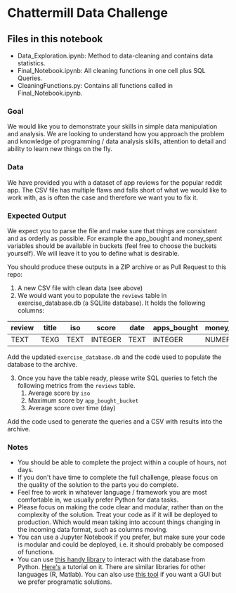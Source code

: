 # Chattermill Data Challenge

## Files in this notebook
* Data_Exploration.ipynb: Method to data-cleaning and contains data statistics.
* Final_Notebook.ipynb: All cleaning functions in one cell plus SQL Queries.
* CleaningFunctions.py: Contains all functions called in Final_Notebook.ipynb.




### Goal
We would like you to demonstrate your skills in simple data manipulation and analysis. We are looking to understand how you approach the problem and knowledge of programming / data analysis skills, attention to detail and ability to learn new things on the fly.

### Data
We have provided you with a dataset of app reviews for the popular reddit app. The CSV file has multiple flaws and falls short of what we would like to work with, as is often the case and therefore we want you to fix it.

### Expected Output
We expect you to parse the file and make sure that things are consistent and as orderly as possible. For example the app_bought and money_spent variables should be available in buckets (feel free to choose the buckets yourself). We will leave it to you to define what is desirable. 

You should produce these outputs in a ZIP archive or as Pull Request to this repo:
1. A new CSV file with clean data (see above)
2. We would want you to populate the  `reviews` table in exercise_database.db (a SQLlite database). It holds the following columns:

review | title | iso | score | date | apps_bought | money_spent | apps_bought_bucket | money_spent_bucket
--- | --- | --- | --- |--- |--- |--- |--- |--- 
TEXT | TEXG | TEXT | INTEGER | TEXT | INTEGER | NUMERIC | TEXT | TEXT 

Add the updated `exercise_database.db` and the code used to populate the database to the archive.

3. Once you have the table ready, please write SQL queries to fetch the following metrics from the `reviews` table. 
	1. Average score by `iso`
	2. Maximum score by `app_bought_bucket`
	3. Average score over time (day)

Add the code used to generate the queries and a CSV with results into the archive.

### Notes 
- You should be able to complete the project within a couple of hours, not days.
- If you don't have time to complete the full challenge, please focus on the quality of the solution to the parts you do complete.
- Feel free to work in whatever language / framework you are most comfortable in, we usually prefer Python for data tasks.
- Please focus on making the code clear and modular, rather than on the complexity of the solution. Treat your code as if it will be deployed to production. Which would mean taking into account things changing in the incoming data format, such as columns moving.
- You can use a Jupyter Notebook if you prefer, but make sure your code is modular and could be deployed, i.e. it should probably be composed of functions.
- You can use [this handy library](https://docs.python.org/2/library/sqlite3.html) to interact with the database from Python. [Here's](http://pythoncentral.io/introduction-to-sqlite-in-python/) a tutorial on it. There are similar libraries for other languages (R, Matlab). You can also use [this tool](http://sqlitebrowser.org/) if you want a GUI but we prefer programatic solutions.
